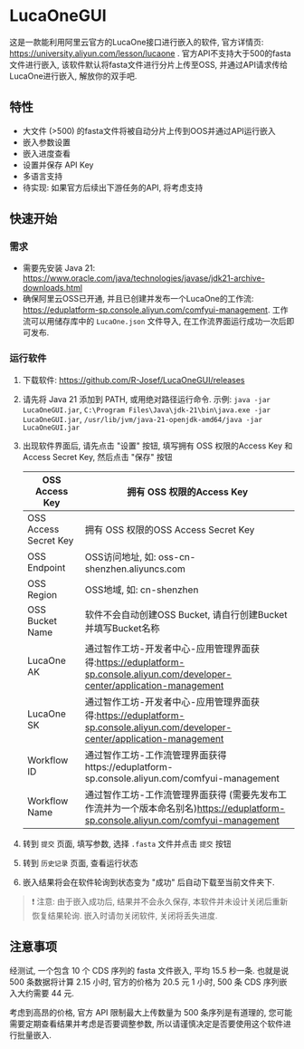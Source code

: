 # LucaOneGUI

这是一款能利用阿里云官方的LucaOne接口进行嵌入的软件, 官方详情页: https://university.aliyun.com/lesson/lucaone . 官方API不支持大于500的fasta文件进行嵌入, 该软件默认将fasta文件进行分片上传至OSS, 并通过API请求传给LucaOne进行嵌入, 解放你的双手吧.

## 特性

* 大文件 (>500) 的fasta文件将被自动分片上传到OOS并通过API运行嵌入
* 嵌入参数设置
* 嵌入进度查看
* 设置并保存 API Key
* 多语言支持
* 待实现: 如果官方后续出下游任务的API, 将考虑支持

## 快速开始

### 需求

* 需要先安装 Java 21: https://www.oracle.com/java/technologies/javase/jdk21-archive-downloads.html
* 确保阿里云OSS已开通, 并且已创建并发布一个LucaOne的工作流: https://eduplatform-sp.console.aliyun.com/comfyui-management. 工作流可以用储存库中的 `LucaOne.json` 文件导入, 在工作流界面运行成功一次后即可发布.

### 运行软件

1. 下载软件: https://github.com/R-Josef/LucaOneGUI/releases
2. 请先将 Java 21 添加到 PATH, 或用绝对路径运行命令. 示例: `java -jar LucaOneGUI.jar`, `C:\Program Files\Java\jdk-21\bin\java.exe -jar LucaOneGUI.jar`, `/usr/lib/jvm/java-21-openjdk-amd64/java -jar LucaOneGUI.jar`
3. 出现软件界面后, 请先点击 "设置" 按钮, 填写拥有 OSS 权限的Access Key 和 Access Secret Key, 然后点击 "保存" 按钮

   | OSS Access Key        | 拥有 OSS 权限的Access Key                                                                                    |
   |-----------------------|---------------------------------------------------------------------------------------------------------|
   | OSS Access Secret Key | 拥有 OSS 权限的OSS Access Secret Key                                                                         |
   | OSS Endpoint          | OSS访问地址, 如: oss-cn-shenzhen.aliyuncs.com                                                                |
   | OSS Region            | OSS地域, 如: cn-shenzhen                                                                                   |
   | OSS Bucket Name       | 软件不会自动创建OSS Bucket, 请自行创建Bucket并填写Bucket名称                                                              |
   | LucaOne AK            | 通过智作工坊-开发者中心-应用管理界面获得:https://eduplatform-sp.console.aliyun.com/developer-center/application-management |
   | LucaOne SK            | 通过智作工坊-开发者中心-应用管理界面获得:https://eduplatform-sp.console.aliyun.com/developer-center/application-management |
   | Workflow ID           | 通过智作工坊-工作流管理界面获得https://eduplatform-sp.console.aliyun.com/comfyui-management                            |
   | Workflow Name         | 通过智作工坊-工作流管理界面获得 (需要先发布工作流并为一个版本命名别名)https://eduplatform-sp.console.aliyun.com/comfyui-management       |

4. 转到 `提交` 页面, 填写参数, 选择 `.fasta` 文件并点击 `提交` 按钮
5. 转到 `历史记录` 页面, 查看运行状态
6. 嵌入结果将会在软件轮询到状态变为 "成功" 后自动下载至当前文件夹下.
> ❗ 注意: 由于嵌入成功后, 结果并不会永久保存, 本软件并未设计关闭后重新恢复结果轮询. 嵌入时请勿关闭软件, 关闭将丢失进度.

## 注意事项

经测试, 一个包含 10 个 CDS 序列的 fasta 文件嵌入, 平均 15.5 秒一条. 也就是说 500 条数据将计算 2.15 小时, 官方的价格为 20.5 元 1 小时, 500 条 CDS 序列嵌入大约需要 44 元.

考虑到高昂的价格, 官方 API 限制最大上传数量为 500 条序列是有道理的, 您可能需要定期查看结果并考虑是否要调整参数, 所以请谨慎决定是否要使用这个软件进行批量嵌入. 